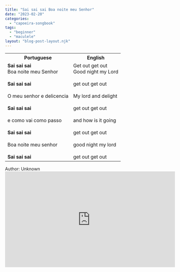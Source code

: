 ```yaml
---
title: "Sai sai sai Boa noite meu Senhor"
date: "2023-02-20"
categories: 
  - "capoeira-songbook"
tags: 
  - "beginner"
  - "maculele"
layout: "blog-post-layout.njk"
---
```


<table class="capoeira-table">
    <tr class="header-row">
        <th>Portuguese</th>
        <th>English</th>
    </tr>
    <tr>
        <td>
        <strong>Sai sai sai</strong><br>
        Boa noite meu Senhor<br>
        <br>
        <strong>Sai sai sai</strong><br>
        <br>
        O meu senhor e delicencia<br>
        <br>
        <strong>Sai sai sai</strong><br>
        <br>
        e como vai como passo<br>
        <br>
        <strong>Sai sai sai</strong><br>
        <br>
        Boa noite meu senhor<br>
        <br>
        <strong>Sai sai sai</strong>
        </td>
        <td>
        Get out get out<br>
        Good night my Lord<br>
        <br>
        get out get out<br>
        <br>
        My lord and delight<br>
        <br>
        get out get out<br>
        <br>
        and how is it going<br>
        <br>
        get out get out<br>
        <br>
        good night my lord<br>
        <br>
        get out get out
        </td>
    </tr>
</table>

<figcaption>
Author: Unknown
</figcaption>

<iframe width="560" height="315" src="https://www.youtube.com/embed/DH1oaEQHQhk" title="YouTube video player" frameborder="0" allow="accelerometer; autoplay; clipboard-write; encrypted-media; gyroscope; picture-in-picture" allowfullscreen></iframe>